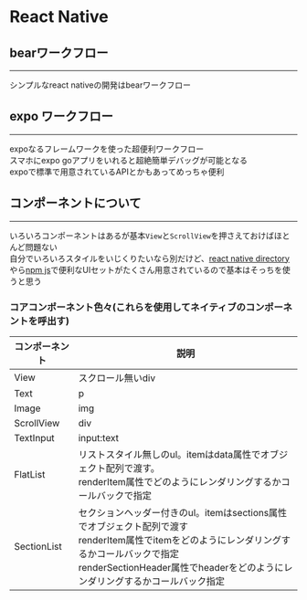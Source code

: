 # React Native

## bearワークフロー
---
シンプルなreact nativeの開発はbearワークフロー

## expo ワークフロー
---
expoなるフレームワークを使った超便利ワークフロー  
スマホにexpo goアプリをいれると超絶簡単デバッグが可能となる  
expoで標準で用意されているAPIとかもあってめっちゃ便利

## コンポーネントについて
---
いろいろコンポーネントはあるが基本`View`と`ScrollView`を押さえておけばほとんど問題ない  
自分でいろいろスタイルをいじくりたいなら別だけど、[react native directory](https://reactnative.directory/)やら[npm js](https://www.npmjs.com/)で便利なUIセットがたくさん用意されているので基本はそっちを使うと思う

### コアコンポーネント色々(これらを使用してネイティブのコンポーネントを呼出す)

| コンポーネント | 説明                                                                          |
| -------------- | ----------------------------------------------------------------------------- |
| View           | スクロール無いdiv                                                             |
| Text           | p                                                                             |
| Image          | img                                                                           |
| ScrollView     | div                                                                           |
| TextInput      | input:text                                                                    |
| FlatList       | リストスタイル無しのul。itemはdata属性でオブジェクト配列で渡す。<br> renderItem属性でどのようにレンダリングするかコールバックで指定                |
| SectionList    | セクションヘッダー付きのul。itemはsections属性でオブジェクト配列で渡す<br>renderItem属性でitemをどのようにレンダリングするかコールバックで指定<br>renderSectionHeader属性でheaderをどのようにレンダリングするかコールバック指定 |


